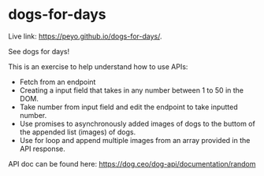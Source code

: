 # dogs-for-days

Live link: https://peyo.github.io/dogs-for-days/.

See dogs for days!

This is an exercise to help understand how to use APIs:
- Fetch from an endpoint
- Creating a input field that takes in any number between 1 to 50 in the DOM. 
- Take number from input field and edit the endpoint to take inputted number.
- Use promises to asynchronously added images of dogs to the buttom of the appended list (images) of dogs.
- Use for loop and append multiple images from an array provided in the API response.

API doc can be found here:
https://dog.ceo/dog-api/documentation/random
